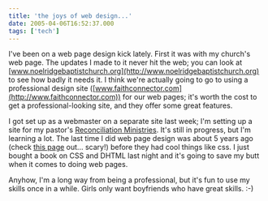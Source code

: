 ```yaml
---
title: 'the joys of web design...'
date: 2005-04-06T16:52:37.000
tags: ['tech']
---
```


I've been on a web page design kick lately. First it was with my church's web page. The updates I made to it never hit the web; you can look at [www.noelridgebaptistchurch.org](http://www.noelridgebaptistchurch.org) to see how badly it needs it. I think we're actually going to go to using a professional design site ([www.faithconnector.com](http://www.faithconnector.com)) for our web pages; it's worth the cost to get a professional-looking site, and they offer some great features.

I got set up as a webmaster on a separate site last week; I'm setting up a site for my pastor's [Reconciliation Ministries](http://www.recminusa.org). It's still in progress, but I'm learning a lot. The last time I did web page design was about 5 years ago (check [this page](http://members.tripod.com/ThePianoMan/) out... scary!) before they had cool things like css. I just bought a book on CSS and DHTML last night and it's going to save my butt when it comes to doing web pages.

Anyhow, I'm a long way from being a professional, but it's fun to use my skills once in a while. Girls only want boyfriends who have great skills. :-)
